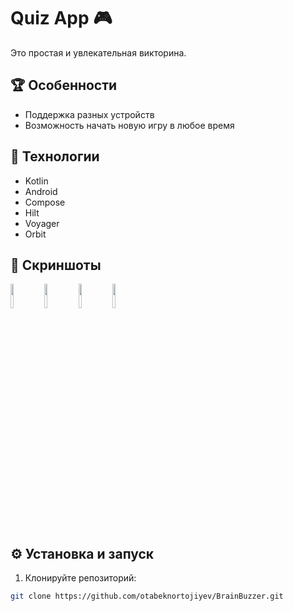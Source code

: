 # Quiz App 🎮

Это простая и увлекательная викторина.

## 🏆 Особенности

- Поддержка разных устройств
- Возможность начать новую игру в любое время

## 🚀 Технологии

- Kotlin
- Android
- Compose
- Hilt
- Voyager
- Orbit


## 📸 Скриншоты

<p float="left">
  <img src="https://drive.google.com/uc?export=view&id=1J3wU1WsPV7_4TEb4SAUCiadzqwir3PnL" width="10%" />
  <img src="https://drive.google.com/uc?export=view&id=1jnTF9gGcEYhbCcFeHuP1FRA8IH8f567N" width="10%" />
  <img src="https://drive.google.com/uc?export=view&id=1UKcll8uUaZw-cAxQ1y1N6rikSMlGGM2h" width="10%" />
  <img src="https://drive.google.com/uc?export=view&id=1HXOG-wq5_ddt9CKzjT40FJdG-WQlnN4x" width="10%" />
</p>

## ⚙️ Установка и запуск

1. Клонируйте репозиторий:

```bash
git clone https://github.com/otabeknortojiyev/BrainBuzzer.git
